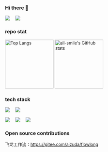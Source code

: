 <div align="left">
  
### Hi there 👋 

<!-- profile logo 个人资料徽标 -->
<div>
  <a href="https://blog.hewenyao.top/"><img src="https://img.shields.io/badge/Website-博客-blue" /></a>&emsp;
  <a href="https://blog.csdn.net/hwy499"><img src="https://img.shields.io/badge/CSDN-论坛-c32136" /></a>&emsp;
</div>


### repo stat

<div width="100%">
  <img src="https://github-readme-stats.vercel.app/api?username=he-wen-yao&show_icons=true&theme=tokyonight"
  alt="Top Langs" height="160"  style="flex:1" />
  <img
  src="https://github-readme-stats.vercel.app/api/top-langs/?username=he-wen-yao&layout=compact&theme=tokyonight"
  alt="all-smile's GitHub stats" height="160" style="flex:1"/>
</div>


### tech stack
<a href="https://blog.hewenyao.top/"><img src="https://img.shields.io/badge/Vue-前端-blue" /></a>&emsp;
<a href="https://blog.hewenyao.top/"><img src="https://img.shields.io/badge/TypeScript-前端-blue" /></a>&emsp;

<a href="https://blog.hewenyao.top/"><img src="https://img.shields.io/badge/Golang-后端-blue" /></a>&emsp;
<a href="https://blog.hewenyao.top/"><img src="https://img.shields.io/badge/Java-后端-blue" /></a>&emsp;
  <a href="https://blog.hewenyao.top/"><img src="https://img.shields.io/badge/Python-后端-blue" /></a>&emsp;
  
  
### Open source contributions

飞龙工作流：https://gitee.com/aizuda/flowlong





<!--
### Hi there 👋
**he-wen-yao/he-wen-yao** is a ✨ _special_ ✨ repository because its `README.md` (this file) appears on your GitHub profile.

Here are some ideas to get you started:

- 🔭 I’m currently working on ...
- 🌱 I’m currently learning ...
- 👯 I’m looking to collaborate on ...
- 🤔 I’m looking for help with ...
- 💬 Ask me about ...
- 📫 How to reach me: ...
- 😄 Pronouns: ...
- ⚡ Fun fact: ...
-->
  
  
  
</div>

